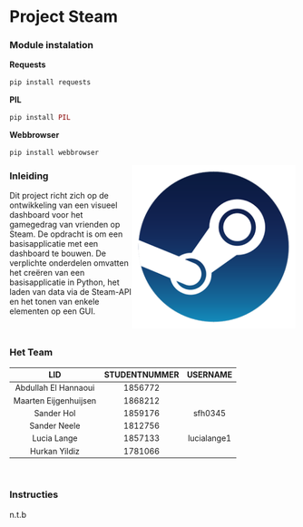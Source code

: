 Project Steam
===============
### Module instalation

**Requests**
```ruby
pip install requests 
```
**PIL**
```ruby
pip install PIL 
```
**Webbrowser**
```ruby
pip install webbrowser
```


<img align="right" src="https://github.com/sfh0345/Steam-Project/blob/main/Projectarchief/SteamLogo.png">

### Inleiding
Dit project richt zich op de ontwikkeling van een visueel dashboard voor het gamegedrag van vrienden op Steam. De opdracht is om een basisapplicatie met een dashboard te bouwen. De verplichte onderdelen omvatten het creëren van een basisapplicatie in Python, het laden van data via de Steam-API en het tonen van enkele elementen op een GUI.


<br>

### Het Team

| LID | STUDENTNUMMER | USERNAME |
|:----------:|:----------:|:----------:|
| Abdullah El Hannaoui | 1856772  |  |
| Maarten Eijgenhuijsen | 1868212  |  |
| Sander Hol | 1859176  | sfh0345 |
| Sander Neele | 1812756 |  |
| Lucia Lange | 1857133  | lucialange1 |
| Hurkan Yildiz | 1781066  |  |

<br>

### Instructies
n.t.b
